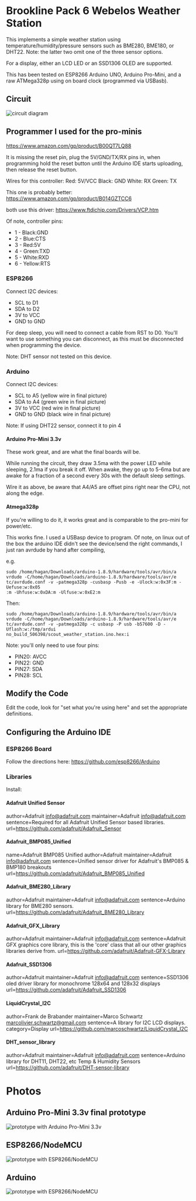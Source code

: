 # Brookline Pack 6 Webelos Weather Station

This implements a simple weather station using temperature/humidity/pressure
sensors such as BME280, BME180, or DHT22. Note: the latter two omit one of the three
sensor options.

For a display, either an LCD LED or an SSD1306 OLED are supported.

This has been tested on ESP8266 Arduino UNO, Arduino Pro-Mini, and a raw ATMega328p using on board clock (programmed via USBasb).

## Circuit

![circuit diagram](scout-weatherstation_bb.jpg)

## Programmer I used for the pro-minis
https://www.amazon.com/gp/product/B00QT7LQ88

It is missing the reset pin, plug the 5V/GND/TX/RX pins in, when programming
hold the reset button until the Arduino IDE starts uploading, then release the reset button.

Wires for this controller:
  Red: 5V/VCC
  Black: GND
  White: RX
  Green: TX

This one is probably better:
https://www.amazon.com/gp/product/B014GZTCC6

both use this driver:
https://www.ftdichip.com/Drivers/VCP.htm

Of note, controller pins:
* 1 - Black:GND
* 2 - Blue:CTS
* 3 - Red:5V
* 4 - Green:TXD
* 5 - White:RXD
* 6 - Yellow:RTS



### ESP8266

Connect I2C devices:
* SCL to D1
* SDA to D2
* 3V  to VCC
* GND to GND

For deep sleep, you will need
to connect a cable from RST to D0. You'll want
to use something you can disconnect, as this must
be disconnected when programming the device.

Note: DHT sensor not tested on this device.

### Arduino

Connect I2C devices:
* SCL to A5 (yellow wire in final picture)
* SDA to A4 (green wire in final picture)
* 3V  to VCC (red wire in final picture)
* GND to GND (black wire in final picture)

Note: If using DHT22 sensor, connect it to pin 4

#### Arduino Pro-Mini 3.3v
These work great, and are what the final boards will be.

While running the circuit, they draw 3.5ma with the power LED while sleeping, 2.1ma if you break it off. When awake, they go up to 5-6ma but are awake for a fraction of a second every 30s with the default sleep
settings.

Wire it as above, be aware that A4/A5 are offset pins right near the CPU, not along the edge.

#### Atmega328p
If you're willing to do it, it works great and is comparable to the pro-mini for power/etc.

This works fine. I used a USBasp device to program. Of note, on linux out of the box the arduino IDE didn't see the device/send the right commands, I just ran avrdude by hand after compiling,

e.g.

```
sudo /home/hagan/Downloads/arduino-1.8.9/hardware/tools/avr/bin/a
vrdude -C/home/hagan/Downloads/arduino-1.8.9/hardware/tools/avr/e
tc/avrdude.conf -v -patmega328p -cusbasp -Pusb -e -Ulock:w:0x3F:m -Uefuse:w:0x05
:m -Uhfuse:w:0xDA:m -Ulfuse:w:0xE2:m
```

Then:

```
sudo /home/hagan/Downloads/arduino-1.8.9/hardware/tools/avr/bin/a
vrdude -C/home/hagan/Downloads/arduino-1.8.9/hardware/tools/avr/e
tc/avrdude.conf -v -patmega328p -c usbasp -P usb -b57600 -D -Uflash:w:/tmp/ardui
no_build_506398/scout_weather_station.ino.hex:i
```

Note: you'll only need to use four pins:
* PIN20: AVCC
* PIN22: GND
* PIN27: SDA
* PIN28: SCL


## Modify the Code

Edit the code, look for "set what you're using here"
and set the appropriate definitions.


## Configuring the Arduino IDE

### ESP8266 Board
Follow the directions here:
https://github.com/esp8266/Arduino

### Libraries

Install:
#### Adafruit Unified Sensor
author=Adafruit <info@adafruit.com>
maintainer=Adafruit <info@adafruit.com>
sentence=Required for all Adafruit Unified Sensor based libraries.
url=https://github.com/adafruit/Adafruit_Sensor

#### Adafruit_BMP085_Unified
name=Adafruit BMP085 Unified
author=Adafruit
maintainer=Adafruit <info@adafruit.com>
sentence=Unified sensor driver for Adafruit's BMP085 & BMP180 breakouts
url=https://github.com/adafruit/Adafruit_BMP085_Unified

#### Adafruit_BME280_Library
author=Adafruit
maintainer=Adafruit <info@adafruit.com>
sentence=Arduino library for BME280 sensors.
url=https://github.com/adafruit/Adafruit_BME280_Library

#### Adafruit_GFX_Library
author=Adafruit
maintainer=Adafruit <info@adafruit.com>
sentence=Adafruit GFX graphics core library, this is the 'core' class that all our other graphics libraries derive from.
url=https://github.com/adafruit/Adafruit-GFX-Library

#### Adafruit_SSD1306
author=Adafruit
maintainer=Adafruit <info@adafruit.com>
sentence=SSD1306 oled driver library for monochrome 128x64 and 128x32 displays
url=https://github.com/adafruit/Adafruit_SSD1306

#### LiquidCrystal_I2C
author=Frank de Brabander
maintainer=Marco Schwartz <marcolivier.schwartz@gmail.com>
sentence=A library for I2C LCD displays.
category=Display
url=https://github.com/marcoschwartz/LiquidCrystal_I2C

#### DHT_sensor_library
author=Adafruit
maintainer=Adafruit <info@adafruit.com>
sentence=Arduino library for DHT11, DHT22, etc Temp & Humidity Sensors
url=https://github.com/adafruit/DHT-sensor-library


# Photos
## Arduino Pro-Mini 3.3v final prototype
![prototype with Arduino Pro-Mini 3.3v](final_prototype_pro_mini.jpg)
## ESP8266/NodeMCU
![prototype with ESP8266/NodeMCU](prototype_nodemcu.jpg)
## Arduino
![prototype with ESP8266/NodeMCU](prototype_arduino_uno.jpg)
